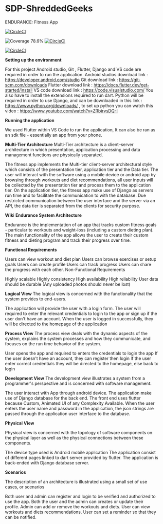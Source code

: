 # SDP-ShreddedGeeks
ENDURANCE: Fitness App

[![CircleCI](https://dl.circleci.com/status-badge/img/gh/SalmaanSuli/Endurance/tree/Smukello-patch-2.svg?style=svg)](https://dl.circleci.com/status-badge/redirect/gh/SalmaanSuli/Endurance/tree/Smukello-patch-2)

![Coverage 78.6%](https://img.shields.io/endpoint?url=https://raw.githubusercontent.com/cicirello/jacoco-badge-generator/main/tests/80.json) [![CircleCI](https://dl.circleci.com/status-badge/img/gh/SalmaanSuli/Endurance/tree/main.svg?style=shield)](https://dl.circleci.com/status-badge/redirect/gh/SalmaanSuli/Endurance/tree/main)

[![CircleCI](https://dl.circleci.com/insights-snapshot/gh/SalmaanSuli/Endurance/Smukello-patch-2/workflow/badge.svg?window=24h)](https://app.circleci.com/insights/github/SalmaanSuli/Endurance/workflows/workflow/overview?branch=Smukello-patch-2&reporting-window=last-24-hours&insights-snapshot=true)

**Setting up the environment**

For this project Android studio, Git , Flutter, Django and VS code are required in order to run the application.
Android studios download link : https://developer.android.com/studio
Git download link : https://git-scm.com/downloads
Flutter download link : https://docs.flutter.dev/get-started/install
VS code download link : https://code.visualstudio.com/
You also have to install the extensions required to run dart.
Python will be required in order to use Django, and can be downloaded in this link : https://www.python.org/downloads/ , to set up python you can watch this video : https://www.youtube.com/watch?v=ZRbirvsDQ-I

**Running the application**

We used Flutter within VS Code to run the application, It can also be ran as an sdk file - essentially an app from your phone.

**Multi-Tier Architecture**
Multi-Tier architecture is a client–server architecture in which presentation, application processing and data management functions are physically separated.

The fitness app implements the Multi-tier client-server architectural style which consists of the presentation tier, application tier and the Data tier.
The user will interact with the software using a mobile device or android app by browsing through workouts and diet recommendations, all user inputs will be collected by the presentation tier and process them to the application tier.
On the application tier, the fitness app make use of Django as servers run time and to facilitate the communication to with the database.
Due restricted communication between the user interface and the server via an API, the data tier is separated from the clients for security purpose.

**Wiki**
**Endurance System Architecture**


Endurance is the implementation of an app that tracks custom fitness goals - particular to workouts and weight-loss (including a custom dieting plan). The main functionality of the app allows the user to create their custom fitness and dieting program and track their progress over time.

**Functional Requirements**

Users can view workout and diet plan
Users can browse exercises or setup goals
Users can create profile
Users can track progress
Users can share the progress with each other.
Non-Functional Requirements

Highly scalable
Highly consistency
High availability
High reliability
User data should be durable (Any uploaded photos should never be lost)


**Logical View**
The logical view is concerned with the functionality that the system provides to end-users.

The application will provide the user with a login form.
The user will required to enter the relevant credentials to login to the app or sign up if the user don't have an account.
When the user is logged in successfully, they will be directed to the homepage of the application

**Process View**
The process view deals with the dynamic aspects of the system, explains the system processes and how they communicate, and focuses on the run time behavior of the system.

User opens the app and required to enters the credentials to login the app
If the user doesn't have an account, they can register then login
If the user enter correct credentials they will be directed to the homepage, else back to login 

**Development View**
The development view illustrates a system from a programmer's perspective and is concerned with software management.

The user interact with App through android device.
The application make use of Django database for the back end.
The front end uses flutter because Custom, Animated UI of any Complexity Available.
When the user enters the user name and password in the application, the json strings are passed through the application user interface to the database.

**Physical View**

Physical view is concerned with the topology of software components on the physical layer as well as the physical connections between these components.

The device type used is Android mobile application
The application consist of different pages linked to dart server provided by flutter.
The application is back-ended with Django database server.

**Scenarios**

The description of an architecture is illustrated using a small set of use cases, or scenarios

Both user and admin can register and login to be verified and authorized to use the app.
Both  the user and the admin can creates or update their profile.
Admin can add or remove the workouts and diets.
User can view workouts and diets recommendations.
User can set a reminder so that they can be notified.
